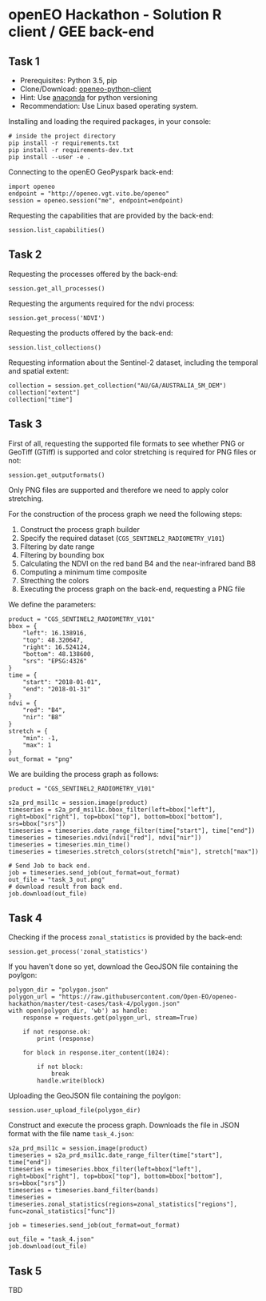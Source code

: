 # openEO Hackathon - Solution R client / GEE back-end

## Task 1
* Prerequisites: Python 3.5, pip 
* Clone/Download: [openeo-python-client](https://github.com/Open-EO/openeo-python-client)
* Hint: Use [anaconda](https://anaconda.org/anaconda/python) for python versioning
* Recommendation: Use Linux based operating system.

Installing and loading the required packages, in your console:
```{bash}
# inside the project directory
pip install -r requirements.txt
pip install -r requirements-dev.txt
pip install --user -e .
```

Connecting to the openEO GeoPyspark back-end:
```{python}
import openeo
endpoint = "http://openeo.vgt.vito.be/openeo"
session = openeo.session("me", endpoint=endpoint)
```

Requesting the capabilities that are provided by the back-end:
```{python}
session.list_capabilities()
```

## Task 2

Requesting the processes offered by the back-end:
```{python}
session.get_all_processes()
```

Requesting the arguments required for the ndvi process:
```{python}
session.get_process('NDVI')
```

Requesting the products offered by the back-end:
```{python}
session.list_collections()
```

Requesting information about the Sentinel-2 dataset, including the temporal and spatial extent:
```{python}
collection = session.get_collection("AU/GA/AUSTRALIA_5M_DEM")
collection["extent"]
collection["time"]
```

## Task 3

First of all, requesting the supported file formats to see whether PNG or GeoTiff (GTiff) is supported and color stretching is required for PNG files or not:
```{python}
session.get_outputformats()
```

Only PNG files are supported and therefore we need to apply color stretching.

For the construction of the process graph we need the following steps:

1. Construct the process graph builder
2. Specify the required dataset (`CGS_SENTINEL2_RADIOMETRY_V101`)
3. Filtering by date range
4. Filtering by bounding box
5. Calculating the NDVI on the red band B4 and the near-infrared band B8
6. Computing a minimum time composite
7. Strecthing the colors
8. Executing the process graph on the back-end, requesting a PNG file

We define the parameters:
```{python}
product = "CGS_SENTINEL2_RADIOMETRY_V101"
bbox = {
    "left": 16.138916, 
    "top": 48.320647, 
    "right": 16.524124, 
    "bottom": 48.138600, 
    "srs": "EPSG:4326"
}
time = {
    "start": "2018-01-01",
    "end": "2018-01-31"
}
ndvi = {
    "red": "B4",
    "nir": "B8"
}
stretch = {
    "min": -1,
    "max": 1
}
out_format = "png"
```
We are building the process graph as follows:
```{python}
product = "CGS_SENTINEL2_RADIOMETRY_V101"

s2a_prd_msil1c = session.image(product)
timeseries = s2a_prd_msil1c.bbox_filter(left=bbox["left"], right=bbox["right"], top=bbox["top"], bottom=bbox["bottom"], srs=bbox["srs"])
timeseries = timeseries.date_range_filter(time["start"], time["end"])
timeseries = timeseries.ndvi(ndvi["red"], ndvi["nir"])
timeseries = timeseries.min_time()
timeseries = timeseries.stretch_colors(stretch["min"], stretch["max"])

# Send Job to back end.
job = timeseries.send_job(out_format=out_format)
out_file = "task_3_out.png"
# download result from back end.
job.download(out_file)
```

## Task 4

Checking if the process `zonal_statistics` is provided by the back-end:
```{python}
session.get_process('zonal_statistics')
```

If you haven't done so yet, download the GeoJSON file containing the poylgon:
```{python}
polygon_dir = "polygon.json"
polygon_url = "https://raw.githubusercontent.com/Open-EO/openeo-hackathon/master/test-cases/task-4/polygon.json"
with open(polygon_dir, 'wb') as handle:
    response = requests.get(polygon_url, stream=True)
    
    if not response.ok:
        print (response)

    for block in response.iter_content(1024):

        if not block:
            break
        handle.write(block)
```

Uploading the GeoJSON file containing the poylgon:
```{python}
session.user_upload_file(polygon_dir)
```

Construct and execute the process graph. Downloads the file in JSON format with the file name `task_4.json`:
```{python}
s2a_prd_msil1c = session.image(product)
timeseries = s2a_prd_msil1c.date_range_filter(time["start"], time["end"])
timeseries = timeseries.bbox_filter(left=bbox["left"], right=bbox["right"], top=bbox["top"], bottom=bbox["bottom"], srs=bbox["srs"])
timeseries = timeseries.band_filter(bands)
timeseries = timeseries.zonal_statistics(regions=zonal_statistics["regions"], func=zonal_statistics["func"])

job = timeseries.send_job(out_format=out_format)

out_file = "task_4.json"
job.download(out_file)
```

## Task 5

TBD

